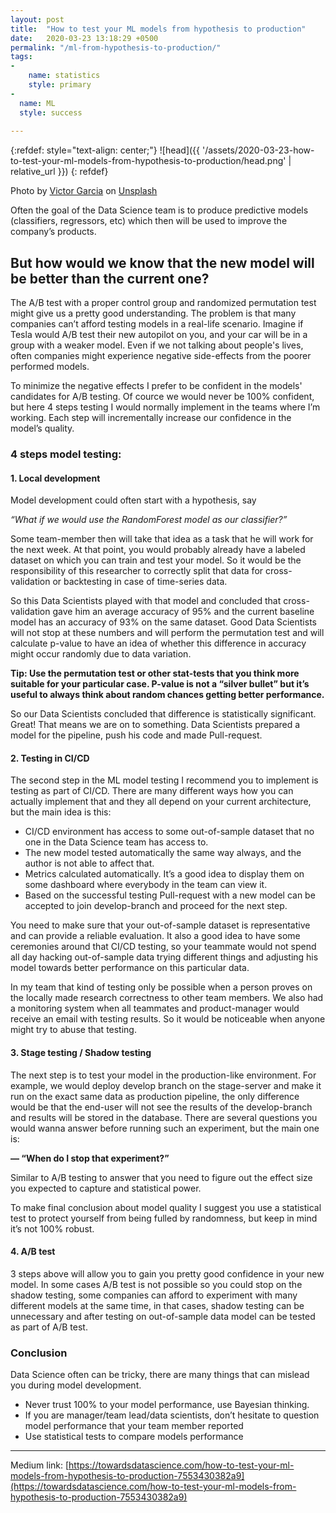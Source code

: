 ```yaml
---
layout: post
title:  "How to test your ML models from hypothesis to production"
date:   2020-03-23 13:18:29 +0500
permalink: "/ml-from-hypothesis-to-production/"
tags:
- 
    name: statistics
    style: primary
-
  name: ML
  style: success
    
---
```

{:refdef: style="text-align: center;"}
![head]({{ '/assets/2020-03-23-how-to-test-your-ml-models-from-hypothesis-to-production/head.png' | relative_url }})
{: refdef}

Photo by [Victor Garcia](https://unsplash.com/@victor_g) on [Unsplash](https://unsplash.com/s/photos/pipeline)

Often the goal of the Data Science team is to produce predictive models (classifiers, regressors, etc) which then will be used to improve the company’s products.

## But how would we know that the new model will be better than the current one?

The A/B test with a proper control group and randomized permutation test might give us a pretty good understanding. The problem is that many companies can’t afford testing models in a real-life scenario. Imagine if Tesla would A/B test their new autopilot on you, and your car will be in a group with a weaker model. Even if we not talking about people's lives, often companies might experience negative side-effects from the poorer performed models.

To minimize the negative effects I prefer to be confident in the models' candidates for A/B testing. Of cource we would never be 100% confident, but here 4 steps testing I would normally implement in the teams where I’m working. Each step will incrementally increase our confidence in the model’s quality.


### 4 steps model testing:

#### 1. Local development

Model development could often start with a hypothesis, say

*“What if we would use the RandomForest model as our classifier?”*

Some team-member then will take that idea as a task that he will work for the next week. At that point, you would probably already have a labeled dataset on which you can train and test your model. So it would be the responsibility of this researcher to correctly split that data for cross-validation or backtesting in case of time-series data.

So this Data Scientists played with that model and concluded that cross-validation gave him an average accuracy of 95% and the current baseline model has an accuracy of 93% on the same dataset. Good Data Scientists will not stop at these numbers and will perform the permutation test and will calculate p-value to have an idea of whether this difference in accuracy might occur randomly due to data variation.

**Tip: Use the permutation test or other stat-tests that you think more suitable for your particular case. P-value is not a “silver bullet” but it’s useful to always think about random chances getting better performance.**

So our Data Scientists concluded that difference is statistically significant. Great! That means we are on to something. Data Scientists prepared a model for the pipeline, push his code and made Pull-request.

#### 2. Testing in CI/CD

The second step in the ML model testing I recommend you to implement is testing as part of CI/CD. There are many different ways how you can actually implement that and they all depend on your current architecture, but the main idea is this:
 * CI/CD environment has access to some out-of-sample dataset that no one in the Data Science team has access to.
 * The new model tested automatically the same way always, and the author is not able to affect that.
 * Metrics calculated automatically. It’s a good idea to display them on some dashboard where everybody in the team can view it.
 * Based on the successful testing Pull-request with a new model can be accepted to join develop-branch and proceed for the next step.

You need to make sure that your out-of-sample dataset is representative and can provide a reliable evaluation. It also a good idea to have some ceremonies around that CI/CD testing, so your teammate would not spend all day hacking out-of-sample data trying different things and adjusting his model towards better performance on this particular data.

In my team that kind of testing only be possible when a person proves on the locally made research correctness to other team members. We also had a monitoring system when all teammates and product-manager would receive an email with testing results. So it would be noticeable when anyone might try to abuse that testing.

#### 3. Stage testing / Shadow testing

The next step is to test your model in the production-like environment. For example, we would deploy develop branch on the stage-server and make it run on the exact same data as production pipeline, the only difference would be that the end-user will not see the results of the develop-branch and results will be stored in the database. There are several questions you would wanna answer before running such an experiment, but the main one is:

**— “When do I stop that experiment?”**

Similar to A/B testing to answer that you need to figure out the effect size you expected to capture and statistical power.

To make final conclusion about model quality I suggest you use a statistical test to protect yourself from being fulled by randomness, but keep in mind it’s not 100% robust.

#### 4. A/B test

3 steps above will allow you to gain you pretty good confidence in your new model. In some cases A/B test is not possible so you could stop on the shadow testing, some companies can afford to experiment with many different models at the same time, in that cases, shadow testing can be unnecessary and after testing on out-of-sample data model can be tested as part of A/B test.

### Conclusion

Data Science often can be tricky, there are many things that can mislead you during model development.

* Never trust 100% to your model performance, use Bayesian thinking.
* If you are manager/team lead/data scientists, don’t hesitate to question model performance that your team member reported
* Use statistical tests to compare models performance

-----
Medium link: [https://towardsdatascience.com/how-to-test-your-ml-models-from-hypothesis-to-production-7553430382a9](https://towardsdatascience.com/how-to-test-your-ml-models-from-hypothesis-to-production-7553430382a9)
